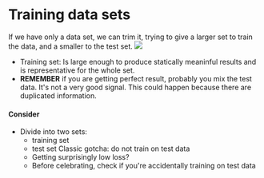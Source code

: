 # Training data sets

If we have only a data set, we can trim it, trying to give a larger set to train the data, and a smaller to the test set.
<img src="https://developers.google.com/static/machine-learning/crash-course/images/PartitionTwoSets.svg?hl=es-419">

* Training set: Is large enough to produce statically meaninful results and is representative for the whole set.
* **REMEMBER** if you are getting perfect result, probably you mix the test data. It's not a very good signal. This could happen because there are duplicated information.

#### Consider
- Divide into two sets:
  - training set
  - test set
Classic gotcha: do not train on test data
  - Getting surprisingly low loss?
  - Before celebrating, check if you're accidentally training on test data
